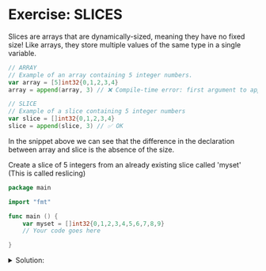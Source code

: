 # Exercise: SLICES

Slices are arrays that are dynamically-sized, meaning they have no fixed size!
Like arrays, they store multiple values of the same type in a single variable.

```go
// ARRAY
// Example of an array containing 5 integer numbers.
var array = [5]int32{0,1,2,3,4}
array = append(array, 3) // ❌ Compile-time error: first argument to append must be a slice

// SLICE
// Example of a slice containing 5 integer numbers
var slice = []int32{0,1,2,3,4}
slice = append(slice, 3) // ✅ OK
```

In the snippet above we can see that the difference in the declaration between array and slice is the absence of the size.

Create a slice of 5 integers from an already existing slice called 'myset'
(This is called reslicing)

```go
package main

import "fmt"

func main () {
    var myset = []int32{0,1,2,3,4,5,6,7,8,9}
    // Your code goes here

}
```

<details>
<summary> Solution: </summary>

```go
package main

import "fmt"

func main () {
    var myset = []int32{0,1,2,3,4,5,6,7,8,9}
    // Your code goes here
    var slice = myset[0:5]
    fmt.Println("Slice :", slice)
}
```

</details>
